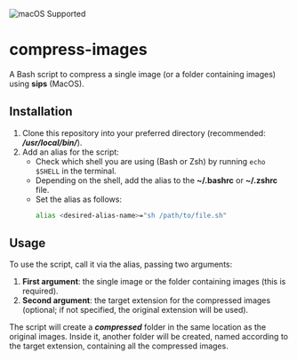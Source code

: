 ![macOS Supported](https://img.shields.io/badge/macOS-Supported-blue)
# compress-images  
A Bash script to compress a single image (or a folder containing images) using **sips** (MacOS).  

## Installation  
1. Clone this repository into your preferred directory (recommended: **_/usr/local/bin/_**).  
2. Add an alias for the script:  
   - Check which shell you are using (Bash or Zsh) by running `echo $SHELL` in the terminal.  
   - Depending on the shell, add the alias to the **~/.bashrc** or **~/.zshrc** file.  
   - Set the alias as follows:  
     ```bash
     alias <desired-alias-name>="sh /path/to/file.sh"
     ```  

## Usage  
To use the script, call it via the alias, passing two arguments:  
1. **First argument**: the single image or the folder containing images (this is required).  
2. **Second argument**: the target extension for the compressed images (optional; if not specified, the original extension will be used).  

The script will create a **_compressed_** folder in the same location as the original images. Inside it, another folder will be created, named according to the target extension, containing all the compressed images.
